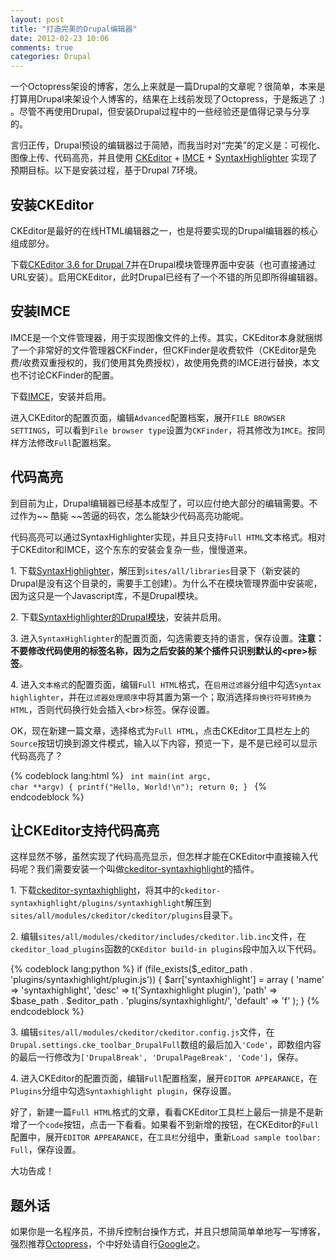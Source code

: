 ```yaml
---
layout: post
title: "打造完美的Drupal编辑器"
date: 2012-02-23 10:06
comments: true
categories: Drupal
---
```

一个Octopress架设的博客，怎么上来就是一篇Drupal的文章呢？很简单，本来是打算用Drupal来架设个人博客的，结果在上线前发现了Octopress，于是叛逃了 :) 。尽管不再使用Drupal，但安装Drupal过程中的一些经验还是值得记录与分享的。

言归正传，Drupal预设的编辑器过于简陋，而我当时对“完美”的定义是：可视化、图像上传、代码高亮，并且使用 [CKEditor](http://ckeditor.com/) + [IMCE](http://drupal.org/project/imce) + [SyntaxHighlighter](http://alexgorbatchev.com/) 实现了预期目标。以下是安装过程，基于Drupal 7环境。

<!--more-->

## 安装CKEditor

CKEditor是最好的在线HTML编辑器之一，也是将要实现的Drupal编辑器的核心组成部分。

下载[CKEditor 3.6 for Drupal 7](http://download.cksource.com/CKEditor%20for%20Drupal/CKEditor%203.6.2%20for%20Drupal/ckeditor_3.6.2_for_drupal_7.zip)并在Drupal模块管理界面中安装（也可直接通过URL安装）。启用CKEditor，此时Drupal已经有了一个不错的所见即所得编辑器。

## 安装IMCE

IMCE是一个文件管理器，用于实现图像文件的上传。其实，CKEditor本身就捆绑了一个非常好的文件管理器CKFinder，但CKFinder是收费软件（CKEditor是免费/收费双重授权的，我们使用其免费授权），故使用免费的IMCE进行替换，本文也不讨论CKFinder的配置。

下载[IMCE](http://ftp.drupal.org/files/projects/imce-7.x-1.5.tar.gz)，安装并启用。

进入CKEditor的配置页面，编辑`Advanced`配置档案，展开`FILE BROWSER SETTINGS`，可以看到`File browser type`设置为`CKFinder`，将其修改为`IMCE`。按同样方法修改`Full`配置档案。

## 代码高亮

到目前为止，Drupal编辑器已经基本成型了，可以应付绝大部分的编辑需要。不过作为~~ 酷毙 ~~苦逼的码农，怎么能缺少代码高亮功能呢。

代码高亮可以通过SyntaxHighlighter实现，并且只支持`Full HTML`文本格式。相对于CKEditor和IMCE，这个东东的安装会复杂一些，慢慢道来。

1\. 下载[SyntaxHighlighter](http://alexgorbatchev.com/SyntaxHighlighter/download/download.php?sh_current)，解压到`sites/all/libraries`目录下（新安装的Drupal是没有这个目录的，需要手工创建）。为什么不在模块管理界面中安装呢，因为这只是一个Javascript库，不是Drupal模块。

2\. 下载[SyntaxHighlighter的Drupal模块](http://ftp.drupal.org/files/projects/syntaxhighlighter-7.x-2.x-dev.tar.gz)，安装并启用。

3\. 进入`SyntaxHighlighter`的配置页面，勾选需要支持的语言，保存设置。**注意：不要修改代码使用的标签名称，因为之后安装的某个插件只识别默认的\<pre\>标签**。

4\. 进入`文本格式`的配置页面，编辑`Full HTML`格式，在`启用过滤器`分组中勾选`Syntax highlighter`，并在`过滤器处理顺序`中将其置为第一个；取消选择`将换行符号转换为HTML`，否则代码换行处会插入\<br\>标签。保存设置。

OK，现在新建一篇文章，选择格式为`Full HTML`，点击CKEditor工具栏左上的`Source`按钮切换到源文件模式，输入以下内容，预览一下，是不是已经可以显示代码高亮了？

{% codeblock lang:html %}
<code class="brush:cpp">
int main(int argc, char **argv)
{
    printf("Hello, World!\n");
    return 0;
}
</code>
{% endcodeblock %}

## 让CKEditor支持代码高亮

这样显然不够，虽然实现了代码高亮显示，但怎样才能在CKEditor中直接输入代码呢？我们需要安装一个叫做[ckeditor-syntaxhighlight](http://code.google.com/p/ckeditor-syntaxhighlight/)的插件。

1\. 下载[ckeditor-syntaxhighlight](http://ckeditor-syntaxhighlight.googlecode.com/files/ckeditor-syntaxhighlight-1.0.tar.bz2)，将其中的`ckeditor-syntaxhighlight/plugins/syntaxhighlight`解压到`sites/all/modules/ckeditor/ckeditor/plugins`目录下。

2\. 编辑`sites/all/modules/ckeditor/includes/ckeditor.lib.inc`文件，在`ckeditor_load_plugins`函数的`CKEditor build-in plugins`段中加入以下代码。

{% codeblock lang:python %}
if (file_exists($_editor_path . 'plugins/syntaxhighlight/plugin.js'))
{
    $arr['syntaxhighlight'] = array
    (
        'name' => 'syntaxhighlight',
        'desc' => t('Syntaxhighlight plugin'),
        'path' => $base_path . $editor_path . 'plugins/syntaxhighlight/',
        'default' => 'f'
    );
}
{% endcodeblock %}

3\. 编辑`sites/all/modules/ckeditor/ckeditor.config.js`文件，在`Drupal.settings.cke_toolbar_DrupalFull`数组的最后加入`'Code'`，即数组内容的最后一行修改为`['DrupalBreak', 'DrupalPageBreak', 'Code']`，保存。

4\. 进入CKEditor的配置页面，编辑`Full`配置档案，展开`EDITOR APPEARANCE`，在`Plugins`分组中勾选`Syntaxhighlight plugin`，保存设置。

好了，新建一篇`Full HTML`格式的文章，看看CKEditor工具栏上最后一排是不是新增了一个`code`按钮，点击一下看看。如果看不到新增的按钮，在CKEditor的`Full`配置中，展开`EDITOR APPEARANCE`，在`工具栏`分组中，重新`Load sample toolbar: Full`，保存设置。

大功告成！

## 题外话

如果你是一名程序员，不排斥控制台操作方式，并且只想简简单单地写一写博客，强烈推荐[Octopress](http://octopress.org)，个中好处请自行[Google](http://www.google.com/search?q=Octopress)之。

